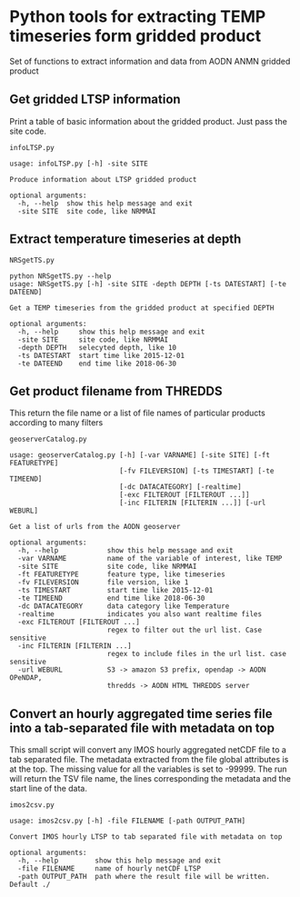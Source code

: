 # Python tools for extracting TEMP timeseries form gridded product

Set of functions to extract information and data from AODN ANMN gridded product

## Get gridded LTSP information

Print a table of basic information about the gridded product. Just pass the site code.

`infoLTSP.py`

```
usage: infoLTSP.py [-h] -site SITE

Produce information about LTSP gridded product

optional arguments:
  -h, --help  show this help message and exit
  -site SITE  site code, like NRMMAI

```

## Extract temperature timeseries at depth

`NRSgetTS.py`

```
python NRSgetTS.py --help
usage: NRSgetTS.py [-h] -site SITE -depth DEPTH [-ts DATESTART] [-te DATEEND]

Get a TEMP timeseries from the gridded product at specified DEPTH

optional arguments:
  -h, --help     show this help message and exit
  -site SITE     site code, like NRMMAI
  -depth DEPTH   selecyted depth, like 10
  -ts DATESTART  start time like 2015-12-01
  -te DATEEND    end time like 2018-06-30
```

## Get product filename from THREDDS

This return the file name or a list of file names of particular products according to many filters

`geoserverCatalog.py` 

```
usage: geoserverCatalog.py [-h] [-var VARNAME] [-site SITE] [-ft FEATURETYPE]
                           [-fv FILEVERSION] [-ts TIMESTART] [-te TIMEEND]
                           [-dc DATACATEGORY] [-realtime]
                           [-exc FILTEROUT [FILTEROUT ...]]
                           [-inc FILTERIN [FILTERIN ...]] [-url WEBURL]

Get a list of urls from the AODN geoserver

optional arguments:
  -h, --help            show this help message and exit
  -var VARNAME          name of the variable of interest, like TEMP
  -site SITE            site code, like NRMMAI
  -ft FEATURETYPE       feature type, like timeseries
  -fv FILEVERSION       file version, like 1
  -ts TIMESTART         start time like 2015-12-01
  -te TIMEEND           end time like 2018-06-30
  -dc DATACATEGORY      data category like Temperature
  -realtime             indicates you also want realtime files
  -exc FILTEROUT [FILTEROUT ...]
                        regex to filter out the url list. Case sensitive
  -inc FILTERIN [FILTERIN ...]
                        regex to include files in the url list. case sensitive
  -url WEBURL           S3 -> amazon S3 prefix, opendap -> AODN OPeNDAP,
                        thredds -> AODN HTML THREDDS server

```

## Convert an hourly aggregated time series file into a tab-separated file with metadata on top

This small script will convert any IMOS hourly aggregated netCDF file to a tab separated file. The metadata extracted from the file global attributes is at the top. 
The missing value for all the variables is set to -99999.
The run will return the TSV file name, the lines corresponding the metadata and the start line of the data.

`imos2csv.py`

```
usage: imos2csv.py [-h] -file FILENAME [-path OUTPUT_PATH]

Convert IMOS hourly LTSP to tab separated file with metadata on top

optional arguments:
  -h, --help         show this help message and exit
  -file FILENAME     name of hourly netCDF LTSP
  -path OUTPUT_PATH  path where the result file will be written. Default ./
```

